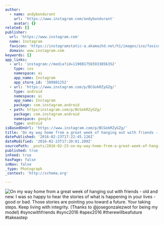 ```yaml
---
author:
  - name: andybondurant
    url: 'https://www.instagram.com/andybondurant'
    avatar: {}
related: []
publisher:
  url: 'https://www.instagram.com'
  name: Instagram
  favicon: 'https://instagramstatic-a.akamaihd.net/h1/images/ico/favicon.ico/7cdab0872b15.ico'
  domain: www.instagram.com
keywords: []
app_links:
  - url: 'instagram://media?id=1190817565933856352'
    type: ios
    namespace: ai
    app_name: Instagram
    app_store_id: '389801252'
  - url: 'https://www.instagram.com/p/BCGokRZyGZg/'
    type: android
    namespace: ai
    app_name: Instagram
    package: com.instagram.android
  - path: https/instagram.com/p/BCGokRZyGZg/
    package: com.instagram.android
    namespace: google
    type: android
isBasedOnUrl: 'https://www.instagram.com/p/BCGokRZyGZg/'
title: 'On my way home from a great week of hanging out with friends - old and new. I was so happy to hear the stories of what is happening in your lives - good or bad. Those stories are pointing you toward a future. Your taking steps. Keep living with integrity. (Thanks to @josegonzalezwot for being my model) #syncwithfriends #sync2016 #apex2016 #therewillbeafuture #takeastep'
datePublished: '2016-02-23T17:22:45.126Z'
dateModified: '2016-02-23T17:20:01.209Z'
sourcePath: _posts/2016-02-23-on-my-way-home-from-a-great-week-of-hanging-out-with-friends.md
published: true
inFeed: true
hasPage: false
inNav: false
_type: Photograph
_context: 'http://schema.org'

---
```

![On my way home from a great week of hanging out with friends - old and new&period; I was so happy to hear the stories of what is happening in your lives - good or bad&period; Those stories are pointing you toward a future&period; Your taking steps&period; Keep living with integrity&period; &lpar;Thanks to &commat;josegonzalezwot for being my model&rpar; &num;syncwithfriends &num;sync2016 &num;apex2016 &num;therewillbeafuture &num;takeastep](https://scontent.cdninstagram.com/t51.2885-15/s640x640/sh0.08/e35/12728602_911808732268010_860766020_n.jpg?ig_cache_key=MTE5MDgxNzU2NTkzMzg1NjM1Mg%3D%3D.2)
